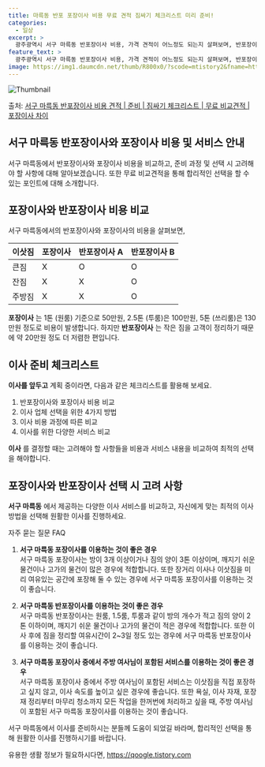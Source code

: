 ```yaml
---
title: 마륵동 반포 포장이사 비용 무료 견적 짐싸기 체크리스트 미리 준비!
categories:
  - 일상
excerpt: >
  광주광역시 서구 마륵동 반포장이사 비용, 가격 견적이 어느정도 되는지 살펴보며, 반포장이사를 준비함에 있어 짐싸기 준비 체크리스트가 무엇인지 보겠습니다. 마지막으로 포장이사와 차이점을 통해 무료 비교견적으로 어떤 것이 더 합리적인 선택인지 공유 드립니다.서구 마륵동 포장이사 견적 샘플 보기 👈 클릭서구 마륵동 포장이사 가격 살펴보기 👈 클릭서구 마륵동 반포장이사 평균 이사 비용평수서구 마륵동 평균 이사 비용원룸 이사9평 이하 (1톤)30만원~투룸/쓰리룸 이사16평 ~ 20평 (2.5톤)80만원~쓰리룸 이사21평 (5톤) ~110만원~우리집 무료 이사견적 받기 👈 클릭포장 vs 반포장: 세부 비교이사 방법에 따른 가장 큰 차이점을 알아보겠습니다.포장이사: 1톤 50만원, 2.5톤 100만원, 5톤 1..
feature_text: >
  광주광역시 서구 마륵동 반포장이사 비용, 가격 견적이 어느정도 되는지 살펴보며, 반포장이사를 준비함에 있어 짐싸기 준비 체크리스트가 무엇인지 보겠습니다. 마지막으로 포장이사와 차이점을 통해 무료 비교견적으로 어떤 것이 더 합리적인 선택인지 공유 드립니다.서구 마륵동 포장이사 견적 샘플 보기 👈 클릭서구 마륵동 포장이사 가격 살펴보기 👈 클릭서구 마륵동 반포장이사 평균 이사 비용평수서구 마륵동 평균 이사 비용원룸 이사9평 이하 (1톤)30만원~투룸/쓰리룸 이사16평 ~ 20평 (2.5톤)80만원~쓰리룸 이사21평 (5톤) ~110만원~우리집 무료 이사견적 받기 👈 클릭포장 vs 반포장: 세부 비교이사 방법에 따른 가장 큰 차이점을 알아보겠습니다.포장이사: 1톤 50만원, 2.5톤 100만원, 5톤 1..
image: https://img1.daumcdn.net/thumb/R800x0/?scode=mtistory2&fname=https%3A%2F%2Fblog.kakaocdn.net%2Fdn%2Fdrl1BI%2FbtsHa3a6RMO%2FiAcrMEqHkhU8Sre28jPYl1%2Fimg.webp
---
```


![Thumbnail](https://img1.daumcdn.net/thumb/R800x0/?scode=mtistory2&fname=https%3A%2F%2Fblog.kakaocdn.net%2Fdn%2Fdrl1BI%2FbtsHa3a6RMO%2FiAcrMEqHkhU8Sre28jPYl1%2Fimg.webp)

<p>출처: <a href="https://qoogle.tistory.com/9568" rel="dofollow">서구 마륵동 반포장이사 비용 견적 | 준비 | 짐싸기 체크리스트 | 무료 비교견적 | 포장이사 차이</a> </p>

## 서구 마륵동 반포장이사와 포장이사 비용 및 서비스 안내



서구 마륵동에서 반포장이사와 포장이사 비용을 비교하고, 준비 과정 및 선택 시 고려해야 할 사항에 대해 알아보겠습니다. 또한 무료 비교견적을
통해 합리적인 선택을 할 수 있는 포인트에 대해 소개합니다.



## 포장이사와 반포장이사 비용 비교

서구 마륵동에서의 반포장이사와 포장이사의 비용을 살펴보면,

**이삿짐** | **포장이사** | **반포장이사 A** | **반포장이사 B**  
---|---|---|---  
큰짐 | X | O | O  
잔짐 | X | X | O  
주방짐 | X | X | O  
  
**포장이사** 는 1톤 (원룸) 기준으로 50만원, 2.5톤 (투룸)은 100만원, 5톤 (쓰리룸)은 130만원 정도로 비용이 발생합니다.
하지만 **반포장이사** 는 작은 짐을 고객이 정리하기 때문에 약 20만원 정도 더 저렴한 편입니다.



## 이사 준비 체크리스트

**이사를 앞두고** 계획 중이라면, 다음과 같은 체크리스트를 활용해 보세요.

  1. 반포장이사와 포장이사 비용 비교
  2. 이사 업체 선택을 위한 4가지 방법
  3. 이사 비용 과정에 따른 비교
  4. 이사를 위한 다양한 서비스 비교

**이사** 를 결정할 때는 고려해야 할 사항들을 비용과 서비스 내용을 비교하여 최적의 선택을 해야합니다.



## 포장이사와 반포장이사 선택 시 고려 사항

**서구 마륵동** 에서 제공하는 다양한 이사 서비스를 비교하고, 자신에게 맞는 최적의 이사 방법을 선택해 원활한 이사를 진행하세요.

자주 묻는 질문 FAQ

  1. **서구 마륵동 포장이사를 이용하는 것이 좋은 경우**  
서구 마륵동 포장이사는 방이 3개 이상이거나 짐의 양이 3톤 이상이며, 깨지기 쉬운 물건이나 고가의 물건이 많은 경우에 적합합니다. 또한
장거리 이사나 이삿짐을 미리 여유있는 공간에 포장해 둘 수 있는 경우에 서구 마륵동 포장이사를 이용하는 것이 좋습니다.

  2. **서구 마륵동 반포장이사를 이용하는 것이 좋은 경우**  
서구 마륵동 반포장이사는 원룸, 1.5룸, 투룸과 같이 방의 개수가 적고 짐의 양이 2톤 이하이며, 깨지기 쉬운 물건이나 고가의 물건이 적은
경우에 적합합니다. 또한 이사 후에 짐을 정리할 여유시간이 2~3일 정도 있는 경우에 서구 마륵동 반포장이사를 이용하는 것이 좋습니다.

  3. **서구 마륵동 포장이사 중에서 주방 여사님이 포함된 서비스를 이용하는 것이 좋은 경우**  
서구 마륵동 포장이사 중에서 주방 여사님이 포함된 서비스는 이삿짐을 직접 포장하고 싶지 않고, 이사 속도를 높이고 싶은 경우에 좋습니다.
또한 욕실, 이사 자재, 포장재 정리부터 마무리 청소까지 모든 작업을 한꺼번에 처리하고 싶을 때, 주방 여사님이 포함된 서구 마륵동
포장이사를 이용하는 것이 좋습니다.



서구 마륵동에서 이사를 준비하시는 분들께 도움이 되었길 바라며, 합리적인 선택을 통해 원활한 이사를 진행하시기를 바랍니다.



 

유용한 생활 정보가 필요하시다면, <a href="https://qoogle.tistory.com" rel="dofollow">https://qoogle.tistory.com</a>


